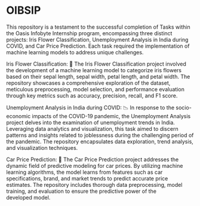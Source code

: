 # OIBSIP
This repository is a testament to the successful completion of Tasks within the Oasis Infobyte Internship program, encompassing three distinct projects: Iris Flower Classification, Unemployment Analysis in India during COVID, and Car Price Prediction. Each task required the implementation of machine learning models to address unique challenges.

Iris Flower Classification: 🌺 The Iris Flower Classification project involved the development of a machine learning model to categorize iris flowers based on their sepal length, sepal width, petal length, and petal width. The repository showcases a comprehensive exploration of the dataset, meticulous preprocessing, model selection, and performance evaluation through key metrics such as accuracy, precision, recall, and F1 score.

Unemployment Analysis in India during COVID: 📉 In response to the socio-economic impacts of the COVID-19 pandemic, the Unemployment Analysis project delves into the examination of unemployment trends in India. Leveraging data analytics and visualization, this task aimed to discern patterns and insights related to joblessness during the challenging period of the pandemic. The repository encapsulates data exploration, trend analysis, and visualization techniques.

Car Price Prediction: 🚗 The Car Price Prediction project addresses the dynamic field of predictive modeling for car prices. By utilizing machine learning algorithms, the model learns from features such as car specifications, brand, and market trends to predict accurate price estimates. The repository includes thorough data preprocessing, model training, and evaluation to ensure the predictive power of the developed model.
